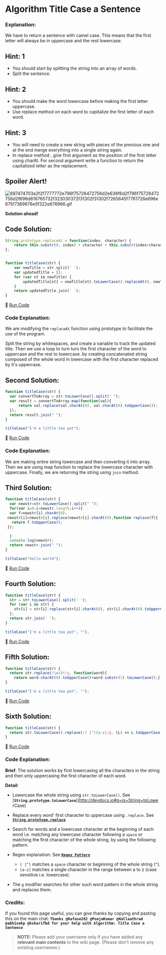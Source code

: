 # Algorithm Title Case a Sentence

### Explanation:

We have to return a sentence with camel case. This means that the first letter will always be in uppercase and the rest lowercase.

## Hint: 1

- You should start by splitting the string into an array of words.
- Split the sentence.

## Hint: 2

- You should make the word lowercase before making the first letter uppercase.
- Use replace method on each word to capitalize the first letter of each word.

## Hint: 3

- You will need to create a new string with pieces of the previous one and at the end merge everything into a single string again.
- In replace method , give first argument as the position of the first letter using charAt. For second argument write a function to return the capitalized letter as the replacement.

## Spoiler Alert!

![687474703a2f2f7777772e796f75726472756d2e636f6d2f796f75726472756d2f696d616765732f323030372f31302f31302f7265645f7761726e696e675f7369676e5f322e676966.gif](https://files.gitter.im/FreeCodeCamp/Wiki/nlOm/thumb/687474703a2f2f7777772e796f75726472756d2e636f6d2f796f75726472756d2f696d616765732f323030372f31302f31302f7265645f7761726e696e675f7369676e5f322e676966.gif)

**Solution ahead!**

## Code Solution:

```javascript
String.prototype.replaceAt = function(index, character) {
    return this.substr(0, index) + character + this.substr(index+character.length);
};


function titleCase(str) {
    var newTitle = str.split(' ');
    var updatedTitle = [];
    for (var st in newTitle) {
        updatedTitle[st] = newTitle[st].toLowerCase().replaceAt(0, newTitle[st].charAt(0).toUpperCase());
    }
    return updatedTitle.join(' ');
}
```

:rocket: [Run Code](https://repl.it/CLjU/8)

### Code Explanation:

We are modifying the `replaceAt` function using prototype to facilitate the use of the program.

Split the string by whitespaces, and create a variable to track the updated title. Then we use a loop to turn turn the first character of the word to uppercase and the rest to lowercase. by creating concatenated string composed of the whole word in lowercase with the first character replaced by it's uppercase.

## Second Solution:

```javascript
function titleCase(str) {
  var convertToArray = str.toLowerCase().split(" ");
  var result = convertToArray.map(function(val){
      return val.replace(val.charAt(0), val.charAt(0).toUpperCase());
  });
  return result.join(" ");
}

titleCase("I'm a little tea pot");
```

:rocket: [Run Code](https://repl.it/CLjU/9)

### Code Explanation:

We are making entire string lowercase and then converting it into array. Then we are using map function to replace the lowercase character with uppercase. Finally, we are returning the string using `join` method.

## Third Solution:

```javascript
function titleCase(str) {
  var newstr=str.toLowerCase().split(" ");
  for(var i=0;i<newstr.length;i++){
  var f=newstr[i].charAt(0);
 newstr[i]=newstr[i].replace(newstr[i].charAt(0),function replace(f){
   return f.toUpperCase();
 });

  }
  console.log(newstr);
  return newstr.join(" ");
}

titleCase("hello world");
```

:rocket: [Run Code](https://repl.it/CLjU/11)

## Fourth Solution:

```javascript
function titleCase(str) {
  str = str.toLowerCase().split(' ');
  for (var i in str) {
    str[i] = str[i].replace(str[i].charAt(0), str[i].charAt(0).toUpperCase());
  };
  return str.join(' ');
}

titleCase("I'm a little tea pot", "");
```

:rocket: [Run Code](https://repl.it/CLjU/12)

## Fifth Solution:

```javascript
function titleCase(str) {
  return str.replace(/\w\S*/g, function(word){
    return word.charAt(0).toUpperCase()+word.substr(1).toLowerCase();});
}

titleCase("I'm a little tea pot", "");
```

:rocket: [Run Code](https://repl.it/CLjU/13)

## Sixth Solution:

```javascript
function titleCase(str) {
  return str.toLowerCase().replace(/( |^)[a-z]/g, (L) => L.toUpperCase());
}
```

:rocket: [Run Code](https://repl.it/CLjU/14)

### Code Explanation:

**Brief**: The solution works by first lowercasing all the characters in the string and then only uppercasing the first character of each word.

**Detail**:

- Lowercase the whole string using `str.toLowerCase()`. See [**`String.prototype.toLowerCase`**](http://devdocs.io#q=js+String+toLowe
  rCase)
- Replace every word' first character to uppercase using `.replace`. See [**`String.prototype.replace`**](http://devdocs.io#q=js+String+replace)
- Search for words and a lowercase character at the beginning of each word i.e. matching any lowercase character following a `space` or matching the first character of the whole string, by using the following pattern.
- Regex explanation: See [**`Regex Pattern`**](http://regex101.com/)

  - `( |^)` matches a `space` character or beginning of the whole string (`^`).
  - `[a-z]` matches a single character in the range between a to z (case sensitive i.e. lowercase).

- The `g` modifier searches for other such word pattern in the whole string and replaces them.

### Credits:

If you found this page useful, you can give thanks by copying and pasting this on the main chat: **`Thanks @Rafase282 @PoojaKumar @Hallaathrad @abhisekp @ksharifbd for your help with Algorithm: Title Case a Sentence`**

> **NOTE:** Please add your username only if you have added any **relevant main contents** to the wiki page. (Please don't remove any existing usernames.)
